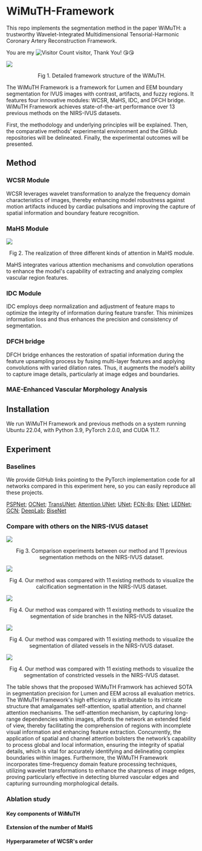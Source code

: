 # WiMuTH-Framework
This repo implements the segmentation method in the paper WiMuTH: a trustworthy Wavelet-Integrated Multidimensional Tensorial-Harmonic Coronary Artery Reconstruction Framework.

You are my ![Visitor Count](https://profile-counter.glitch.me/hauang-hangdian/count.svg) visitor, Thank You! &#x1F618;&#x1F618;

![](https://github.com/haung-hangdian/WiMuTH-Framework/blob/main/figures/overview.png)

<p align="center">Fig 1. Detailed framework structure of the WiMuTH.</p>


The WiMuTH Framework is a framework for Lumen and EEM boundary segmentation for IVUS images with contrast, artifacts, and fuzzy regions. It features four innovative modules: WCSR, MaHS, IDC, and DFCH bridge. WiMuTH Framework achieves state-of-the-art performance over 13 previous methods on the NIRS-IVUS datasets.


First, the methodology and underlying principles will be explained. Then, the comparative methods' experimental environment and the GitHub repositories will be delineated. Finally, the experimental outcomes will be presented.

## Method
### WCSR Module

WCSR leverages wavelet transformation to analyze the frequency domain characteristics of images, thereby enhancing model robustness against motion artifacts induced by cardiac pulsations and improving the capture of spatial information and boundary feature recognition.

### MaHS Module

![](https://github.com/haung-hangdian/WiMuTH-Framework/blob/main/figures/modules.png)

<p align="center">Fig 2. The realization of three different kinds of attention in MaHS module.</p>

MaHS integrates various attention mechanisms and convolution operations to enhance the model's capability of extracting and analyzing complex vascular region features.

### IDC Module

IDC employs deep normalization and adjustment of feature maps to optimize the integrity of information during feature transfer. This minimizes information loss and thus enhances the precision and consistency of segmentation.

### DFCH bridge

DFCH bridge enhances the restoration of spatial information during the feature upsampling process by fusing multi-layer features and applying convolutions with varied dilation rates. Thus, it augments the model’s ability to capture image details, particularly at image edges and boundaries.

### MAE-Enhanced Vascular Morphology Analysis

## Installation

We run WiMuTH Framework and previous methods on a system running Ubuntu 22.04, with Python 3.9, PyTorch 2.0.0, and CUDA 11.7. 

## Experiment

### Baselines
We provide GitHub links pointing to the PyTorch implementation code for all networks compared in this experiment here, so you can easily reproduce all these projects.

[PSPNet](https://github.com/hszhao/PSPNet); [OCNet](https://github.com/openseg-group/OCNet.pytorch); [TransUNet](https://github.com/Beckschen/TransUNet); [Attention UNet](https://github.com/pecheb/Att-Net); [UNet](https://github.com/milesial/Pytorch-UNet); [FCN-8s](https://github.com/pierluigiferrari/fcn8s_tensorflow); [ENet](https://github.com/TimoSaemann/ENet); [LEDNet](https://github.com/xiaoyufenfei/LEDNet); [GCN](https://github.com/SConsul/Global_Convolutional_Network); [DeepLab](https://github.com/fregu856/deeplabv3); [BiseNet](https://github.com/CoinCheung/BiSeNet) 
### Compare with others on the NIRS-IVUS dataset

![](https://github.com/haung-hangdian/WiMuTH-Framework/blob/main/tables/Baselines.png)

<p align="center">Fig 3. Comparison experiments between our method and 11 previous segmentation methods on the NIRS-IVUS dataset.</p>

![](https://github.com/haung-hangdian/WiMuTH-Framework/blob/main/figures/Calcification.png)

<p align="center">Fig 4. Our method was compared with 11 existing methods to visualize the calcification segmentation in the NIRS-IVUS dataset.</p>

![](https://github.com/haung-hangdian/WiMuTH-Framework/blob/main/figures/Side_branch.png)

<p align="center">Fig 4. Our method was compared with 11 existing methods to visualize the segmentation of side branches in the NIRS-IVUS dataset.</p>

![](https://github.com/haung-hangdian/WiMuTH-Framework/blob/main/figures/Dilated_vesse.png)

<p align="center">Fig 4. Our method was compared with 11 existing methods to visualize the segmentation of dilated vessels in the NIRS-IVUS dataset.</p>

![](https://github.com/haung-hangdian/WiMuTH-Framework/blob/main/figures/Constricted_vessel.png)

<p align="center">Fig 4. Our method was compared with 11 existing methods to visualize the segmentation of constricted vessels in the NIRS-IVUS dataset.</p>

The table shows that the proposed WiMuTH Framwork has achieved SOTA in segmentation precision for Lumen and EEM across all evaluation metrics. The WiMuTH Framework's high efficiency is attributable to its intricate structure that amalgamates self-attention, spatial attention, and channel attention mechanisms. The self-attention mechanism, by capturing long-range dependencies within images, affords the network an extended field of view, thereby facilitating the comprehension of regions with incomplete visual information and enhancing feature extraction. Concurrently, the application of spatial and channel attention bolsters the network’s capability to process global and local information, ensuring the integrity of spatial details, which is vital for accurately identifying and delineating complex boundaries within images. Furthermore, the WiMuTH Framework incorporates time-frequency domain feature processing techniques, utilizing wavelet transformations to enhance the sharpness of image edges, proving particularly effective in detecting blurred vascular edges and capturing surrounding morphological details.

### Ablation study

#### Key components of WiMuTH
#### Extension of the number of MaHS
#### Hyperparameter of WCSR's order


